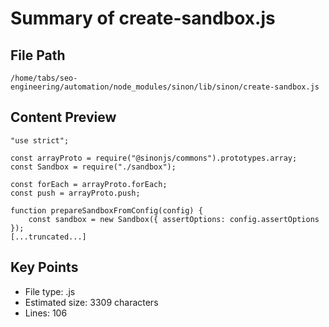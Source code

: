 # Summary of create-sandbox.js
  
## File Path
`/home/tabs/seo-engineering/automation/node_modules/sinon/lib/sinon/create-sandbox.js`

## Content Preview
```
"use strict";

const arrayProto = require("@sinonjs/commons").prototypes.array;
const Sandbox = require("./sandbox");

const forEach = arrayProto.forEach;
const push = arrayProto.push;

function prepareSandboxFromConfig(config) {
    const sandbox = new Sandbox({ assertOptions: config.assertOptions });
[...truncated...]
```

## Key Points
- File type: .js
- Estimated size: 3309 characters
- Lines: 106
